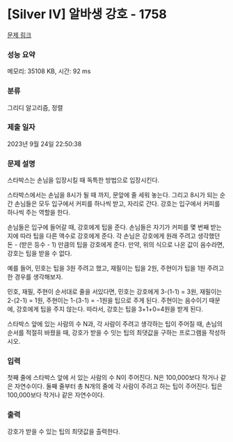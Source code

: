 # [Silver IV] 알바생 강호 - 1758 

[문제 링크](https://www.acmicpc.net/problem/1758) 

### 성능 요약

메모리: 35108 KB, 시간: 92 ms

### 분류

그리디 알고리즘, 정렬

### 제출 일자

2023년 9월 24일 22:50:38

### 문제 설명

<p>스타박스는 손님을 입장시킬 때 독특한 방법으로 입장시킨다.</p>

<p>스타박스에서는 손님을 8시가 될 때 까지, 문앞에 줄 세워 놓는다. 그리고 8시가 되는 순간 손님들은 모두 입구에서 커피를 하나씩 받고, 자리로 간다. 강호는 입구에서 커피를 하나씩 주는 역할을 한다.</p>

<p>손님들은 입구에 들어갈 때, 강호에게 팁을 준다. 손님들은 자기가 커피를 몇 번째 받는지에 따라 팁을 다른 액수로 강호에게 준다. 각 손님은 강호에게 원래 주려고 생각했던 돈 - (받은 등수 - 1) 만큼의 팁을 강호에게 준다. 만약, 위의 식으로 나온 값이 음수라면, 강호는 팁을 받을 수 없다.</p>

<p>예를 들어, 민호는 팁을 3원 주려고 했고, 재필이는 팁을 2원, 주현이가 팁을 1원 주려고 한 경우를 생각해보자.</p>

<p>민호, 재필, 주현이 순서대로 줄을 서있다면, 민호는 강호에게 3-(1-1) = 3원, 재필이는 2-(2-1) = 1원, 주현이는 1-(3-1) = -1원을 팁으로 주게 된다. 주현이는 음수이기 때문에, 강호에게 팁을 주지 않는다. 따라서, 강호는 팁을 3+1+0=4원을 받게 된다.</p>

<p>스타박스 앞에 있는 사람의 수 N과, 각 사람이 주려고 생각하는 팁이 주어질 때, 손님의 순서를 적절히 바꿨을 때, 강호가 받을 수 잇는 팁의 최댓값을 구하는 프로그램을 작성하시오.</p>

### 입력 

 <p>첫째 줄에 스타박스 앞에 서 있는 사람의 수 N이 주어진다. N은 100,000보다 작거나 같은 자연수이다. 둘째 줄부터 총 N개의 줄에 각 사람이 주려고 하는 팁이 주어진다. 팁은 100,000보다 작거나 같은 자연수이다.</p>

### 출력 

 <p>강호가 받을 수 있는 팁의 최댓값을 출력한다.</p>

